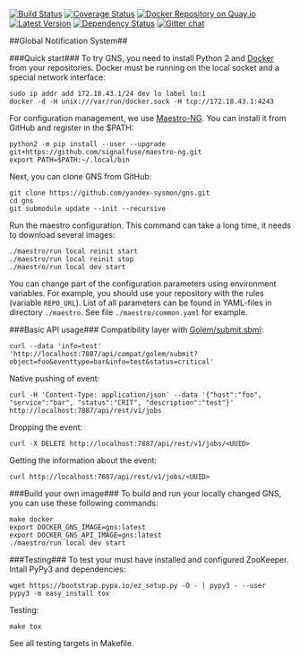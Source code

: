 [![Build Status](https://travis-ci.org/yandex-sysmon/gns.svg?branch=master)](https://travis-ci.org/yandex-sysmon/gns)
[![Coverage Status](https://coveralls.io/repos/yandex-sysmon/gns/badge.png?branch=master)](https://coveralls.io/r/yandex-sysmon/gns?branch=master)
[![Docker Repository on Quay.io](https://quay.io/repository/yandexsysmon/gns/status "Docker Repository on Quay.io")](https://quay.io/repository/yandexsysmon/gns)
[![Latest Version](https://pypip.in/v/gns/badge.png)](https://pypi.python.org/pypi/gns/)
[![Dependency Status](https://gemnasium.com/yandex-sysmon/gns.svg)](https://gemnasium.com/yandex-sysmon/gns)
[![Gitter chat](https://badges.gitter.im/yandex-sysmon/gns.png)](https://gitter.im/yandex-sysmon/gns)


##Global Notification System##


###Quick start###
To try GNS, you need to install Python 2 and [Docker](http://docker.io) from your repositories.
Docker must be running on the local socket and a special network interface:
```
sudo ip addr add 172.18.43.1/24 dev lo label lo:1
docker -d -H unix:///var/run/docker.sock -H tcp://172.18.43.1:4243
```
For configuration management, we use [Maestro-NG](https://github.com/signalfuse/maestro-ng).
You can install it from GitHub and register in the $PATH:
```
python2 -m pip install --user --upgrade git+https://github.com/signalfuse/maestro-ng.git
export PATH=$PATH:~/.local/bin
```
Next, you can clone GNS from GitHub:
```
git clone https://github.com/yandex-sysmon/gns.git
cd gns
git submodule update --init --recursive
```
Run the maestro configuration. This command can take a long time, it needs to download several images:
```
./maestro/run local reinit start
./maestro/run local reinit stop
./maestro/run local dev start
```
You can change part of the configuration parameters using environment variables. For example, you should use your repository with the rules (variable `REPO_URL`). List of all parameters can be found in YAML-files in directory `./maestro`. See file `./maestro/common.yaml` for example.


###Basic API usage###
Compatibility layer with [Golem/submit.sbml](http://nda.ya.ru/3QTLzG):
```
curl --data 'info=test' 'http://localhost:7887/api/compat/golem/submit?object=foo&eventtype=bar&info=test&status=critical'
```

Native pushing of event:
```
curl -H 'Content-Type: application/json' --data '{"host":"foo", "service":"bar", "status":"CRIT", "description":"test"}' http://localhost:7887/api/rest/v1/jobs
```
Dropping the event:
```
curl -X DELETE http://localhost:7887/api/rest/v1/jobs/<UUID>
```
Getting the information about the event:
```
curl http://localhost:7887/api/rest/v1/jobs/<UUID>
```

###Build your own image###
To build and run your locally changed GNS, you can use these following commands:
```
make docker
export DOCKER_GNS_IMAGE=gns:latest
export DOCKER_GNS_API_IMAGE=gns:latest
./maestro/run local dev start
```

###Testing###
To test your must have installed and configured ZooKeeper.
Intall PyPy3 and dependencies:
```
wget https://bootstrap.pypa.io/ez_setup.py -O - | pypy3 - --user
pypy3 -m easy_install tox
```
Testing:
```
make tox
```
See all testing targets in Makefile.
